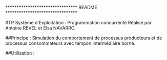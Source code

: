 ******************************** README ********************************

#TP Système d'Exploitation : Programmation concurrente
Réalisé par Antoine REVEL et Elsa NAVARRO.

##Principe :
Simulation du comportement de processus producteurs et de processus
consommateurs avec tampon intermédiaire borné.

##Utilisation :